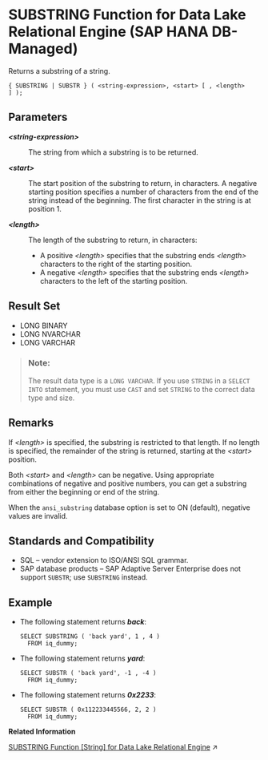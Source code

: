 <!-- loiof114d3543b9c48f69b269b951d549034 -->

# SUBSTRING Function for Data Lake Relational Engine \(SAP HANA DB-Managed\)

Returns a substring of a string.



```
{ SUBSTRING | SUBSTR } ( <string-expression>, <start> [ , <length> ] );
```



<a name="loiof114d3543b9c48f69b269b951d549034__section_ppj_lr5_vrb"/>

## Parameters


<dl>
<dt><b>

*<string-expression\>*

</b></dt>
<dd>

The string from which a substring is to be returned.



</dd><dt><b>

*<start\>*

</b></dt>
<dd>

The start position of the substring to return, in characters. A negative starting position specifies a number of characters from the end of the string instead of the beginning. The first character in the string is at position 1.



</dd><dt><b>

*<length\>*

</b></dt>
<dd>

The length of the substring to return, in characters:

-   A positive *<length\>* specifies that the substring ends *<length\>* characters to the right of the starting position.
-   A negative *<length\>* specifies that the substring ends *<length\>* characters to the left of the starting position.



</dd>
</dl>



<a name="loiof114d3543b9c48f69b269b951d549034__section_gty_lr5_vrb"/>

## Result Set

-   LONG BINARY
-   LONG NVARCHAR
-   LONG VARCHAR

> ### Note:  
> The result data type is a `LONG VARCHAR`. If you use `STRING` in a `SELECT INTO` statement, you must use `CAST` and set `STRING` to the correct data type and size.



<a name="loiof114d3543b9c48f69b269b951d549034__section_ubq_mr5_vrb"/>

## Remarks

If *<length\>* is specified, the substring is restricted to that length. If no length is specified, the remainder of the string is returned, starting at the *<start\>* position.

Both *<start\>* and *<length\>* can be negative. Using appropriate combinations of negative and positive numbers, you can get a substring from either the beginning or end of the string.

When the `ansi_substring` database option is set to ON \(default\), negative values are invalid.



<a name="loiof114d3543b9c48f69b269b951d549034__section_ifn_y43_wrb"/>

## Standards and Compatibility

-   SQL – vendor extension to ISO/ANSI SQL grammar.
-   SAP database products – SAP Adaptive Server Enterprise does not support `SUBSTR`; use `SUBSTRING` instead.



<a name="loiof114d3543b9c48f69b269b951d549034__section_jwd_cp3_wrb"/>

## Example

-   The following statement returns ***back***:

    ```
    SELECT SUBSTRING ( 'back yard', 1 , 4 )
      FROM iq_dummy;
    ```

-   The following statement returns ***yard***:

    ```
    SELECT SUBSTR ( 'back yard', -1 , -4 )
      FROM iq_dummy;
    ```

-   The following statement returns ***0x2233***:

    ```
    SELECT SUBSTR ( 0x112233445566, 2, 2 )
      FROM iq_dummy;
    ```


**Related Information**  


[SUBSTRING Function \[String\] for Data Lake Relational Engine](https://help.sap.com/viewer/19b3964099384f178ad08f2d348232a9/2023_4_QRC/en-US/a58787e784f21015acc5ecadf5b1a9a0.html "Returns a substring of a string.") :arrow_upper_right:

